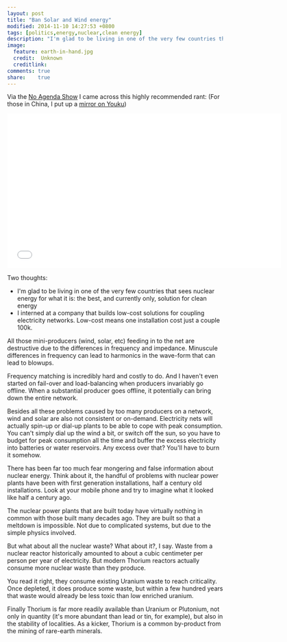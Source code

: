 ```yaml
---
layout: post
title: "Ban Solar and Wind energy"
modified: 2014-11-10 14:27:53 +0800
tags: [politics,energy,nuclear,clean energy]
description: "I'm glad to be living in one of the very few countries that sees nuclear energy for what it is: the best, and currently only, solution for clean energy."
image:
  feature: earth-in-hand.jpg
  credit:  Unknown
  creditlink: 
comments: true
share:    true
---
```

Via the <a href="http://www.noagendashow.com/" target="_BLANK">No Agenda Show</a> I came across this highly recommended rant:
(For those in China, I put up a <a href="http://v.youku.com/v_show/id_XODIzNzI3MTM2.html" target="_BLANK">mirror on Youku</a>)

<iframe width="640" height="360" src="//www.youtube.com/embed/nUXmff5R_bI" frameborder="0" allowfullscreen></iframe>

Two thoughts:

- I'm glad to be living in one of the very few countries that sees nuclear energy for what it is: the best, and currently only, solution for clean energy
- I interned at a company that builds low-cost solutions for coupling electricity networks. Low-cost means one installation cost just a couple 100k.

All those mini-producers (wind, solar, etc) feeding in to the net are destructive due to the differences in frequency and impedance. Minuscule differences in frequency can lead to harmonics in the wave-form that can
lead to blowups.

Frequency matching is incredibly hard and costly to do. And I haven't even started on fail-over and load-balancing when producers invariably go offline. When a substantial producer goes offline, it potentially can bring
down the entire network.

Besides all these problems caused by too many producers on a network, wind and solar are also not consistent or on-demand. Electricity nets will actually spin-up or dial-up plants to be able to cope with peak consumption.
You can't simply dial up the wind a bit, or switch off the sun, so you have to budget for peak consumption all the time and buffer the excess electricity into batteries or water reservoirs. Any excess over that? You'll have
to burn it somehow.

There has been far too much fear mongering and false information about nuclear energy. Think about it, the handful of problems with nuclear power plants have been with first generation installations, half a century old
installations. Look at your mobile phone and try to imagine what it looked like half a century ago.

The nuclear power plants that are built today have virtually nothing in common with those built many decades ago. They are built so that a meltdown is impossible. Not due to complicated systems, but due to the simple physics
involved. 

But what about all the nuclear waste? What about it?, I say. Waste from a nuclear reactor historically amounted to about a cubic centimeter per person per year of electricity. But modern Thorium reactors actually consume
more nuclear waste than they produce.

You read it right, they consume existing Uranium waste to reach criticality. Once depleted, it does produce some waste, but within a few hundred years that waste would already be less toxic than low enriched uranium.

Finally Thorium is far more readily available than Uranium or Plutonium, not only in quantity (it's more abundant than lead or tin, for example), but also in the stability of localities. As a kicker, Thorium is a common
by-product from the mining of rare-earth minerals.﻿
